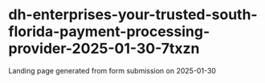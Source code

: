 # dh-enterprises-your-trusted-south-florida-payment-processing-provider-2025-01-30-7txzn
Landing page generated from form submission on 2025-01-30
